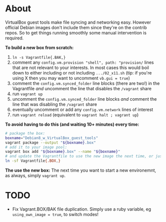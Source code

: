 # About

VirtualBox guest tools make file syncing and networking easy. However official Debian images don't include them since they're on the contrib repos.
So to get things running smoothly some manual intervention is required.

**To build a new box from scratch:**
1. `ln -s Vagrantfile{.BAK,}`
1. comment any `config.vm.provision "shell", path: "provision/` lines that are not relevant to your interests. In most cases this would boil down to either including or not including `.../02_x11.sh` (tip: if you're using X then you may want to uncomment `vb.gui = true`)
1. comment the `config.vm.synced_folder` line blocks (there are two!) in the Vagrantfile *and* uncomment the line that disables the `/vagrant` share
1. run `vagrant up`
1. uncomment the `config.vm.synced_folder` line blocks *and* comment the line that was disabling the `/vagrant` share
1. eventually uncomment or add any `config.vm.network` lines of interest
1. run `vagrant reload` (equivalent to `vagrant halt ; vagrant up`)


**To avoid having to do this (and waiting 10+ minutes) every time:**
```bash
# package the box:
boxname="Debian8_w_VirtualBox_guest_tools"
vagrant package --output "${boxname}.box"
# add it to your image pool:
vagrant box add "${boxname}.box" --name "${boxname}"
# and update the Vagrantfile to use the new image the next time, or just use the existing file:
ln -sf Vagrantfile{.BOX,}
```


**The use the new box:**
The next time you want to start a new environemnt, as always, simply `vagrant up`.


# TODO

- Fix Vagrant.BOX/BAK file duplication. Simply use a ruby variable, eg `using_own_image = true`, to switch modes!

